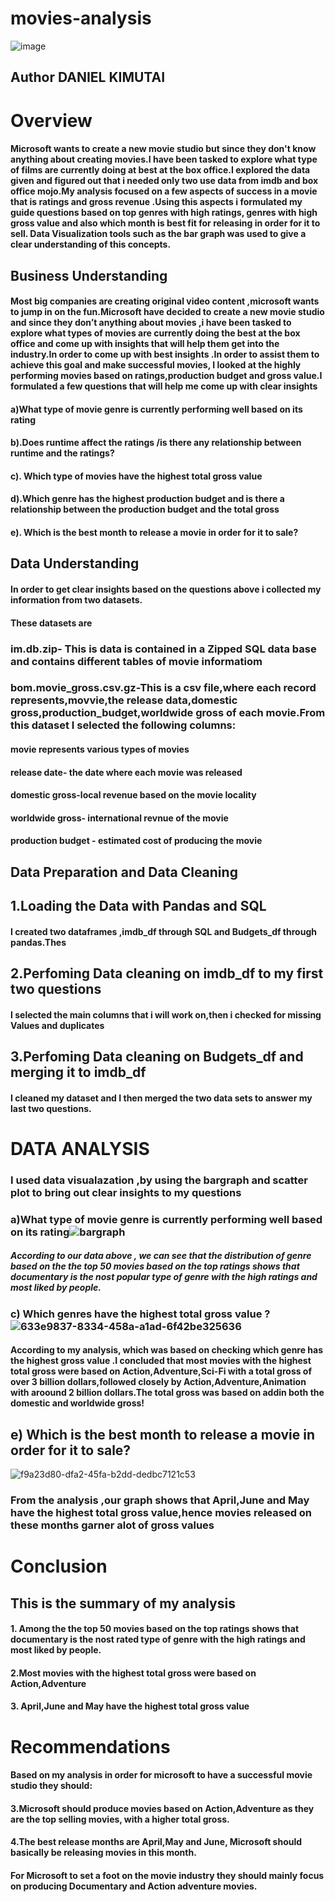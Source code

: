 # movies-analysis
![image](https://user-images.githubusercontent.com/110474324/187015335-09aae847-c308-41e9-a8ce-35c3a6785c7f.png)


## Author DANIEL KIMUTAI
# Overview
#### Microsoft wants to create a new movie studio but since they don't know anything about creating movies.I have been tasked to explore what type of films  are currently doing at best at the box office.I explored the data given and figured out that i needed only two  use data from imdb and box office mojo.My analysis focused on a few aspects of  success in  a movie that is ratings and gross revenue .Using this aspects i formulated my guide questions based on top genres with high ratings,  genres with high gross value and also which month is best fit for  releasing in order for it to sell. Data Visualization tools such as the bar graph was used to give a clear understanding of this concepts.
## Business Understanding
#### Most big companies are creating original video content ,microsoft wants to jump in on the fun.Microsoft have decided to create a new movie studio and since they don’t anything about movies ,i have been tasked to explore what types of movies are currently doing the best at the box office and come up with insights that will help them get into the industry.In order to come up with best insights .In order to assist them to achieve this goal and make successful movies, I looked at the highly performing movies  based on ratings,production budget and  gross value.I formulated a few questions that will help me come up with clear insights
 #### a)What type of movie genre is currently performing well based on its rating
#### b).Does runtime affect the ratings /is there any relationship between runtime and the ratings?
#### c). Which type of movies have the highest total gross value
#### d).Which genre has the highest production budget and is there a relationship between the production budget and the total gross
#### e). Which is the best month to release  a movie in order for it to sale?

## Data Understanding
#### In order to get clear insights based on the questions above i collected  my information from two datasets.
#### These datasets are
  ### im.db.zip- This is data  is  contained in a Zipped SQL data base and contains different tables of movie informatiom
  ### bom.movie_gross.csv.gz-This is a csv file,where each record represents,movvie,the release data,domestic gross,production_budget,worldwide gross of each movie.From this dataset I selected the following columns:
#### movie  represents various types of movies
#### release date- the date where each movie was  released
#### domestic gross-local revenue based on the movie locality
#### worldwide gross- international revnue  of the movie
#### production budget - estimated cost of producing the movie

## Data Preparation and Data Cleaning
## 1.Loading the Data with Pandas and SQL
#### I created two dataframes ,imdb_df through SQL and Budgets_df through pandas.Thes
## 2.Perfoming Data cleaning  on imdb_df to my first two questions
#### I selected the main columns that i will work on,then  i checked for missing Values and duplicates
## 3.Perfoming Data cleaning on   Budgets_df and merging it to imdb_df
#### I cleaned my dataset and I then merged the two data sets to answer my last two questions.
# DATA ANALYSIS
### I used data visualazation ,by using the bargraph and scatter plot  to  bring out clear insights to my questions
 ### a)What type of movie genre is currently performing well based on its rating![bargraph](https://user-images.githubusercontent.com/110474324/187013825-8821a51c-1870-4abb-9e5c-032a0777d716.png)
 ##### According to our data above , we can see that the distribution of genre based on the the top 50 movies based on the top ratings  shows that documentary is the nost popular type of genre with the high ratings and most liked by people.
### c) Which  genres have the highest total gross value ?![633e9837-8334-458a-a1ad-6f42be325636](https://user-images.githubusercontent.com/110474324/187013870-60dbd057-dfa6-469d-8448-e49a9eece180.png)
#### According to my analysis, which was  based on checking which genre has the highest gross value .I concluded that most movies with the highest total gross were based on Action,Adventure,Sci-Fi with a  total gross of over 3 billion dollars,followed closely by Action,Adventure,Animation with aroound 2 billion dollars.The total gross was based on addin both the domestic and worldwide gross!
## e) Which is the best month to release  a movie in order for it to sale?

![f9a23d80-dfa2-45fa-b2dd-dedbc7121c53](https://user-images.githubusercontent.com/110474324/187013970-5b4d4e38-56e2-42dc-8d6f-e78379cb10e1.png)
### From the analysis ,our graph shows that April,June and May have the highest total gross value,hence movies released on these months garner alot of gross values
# Conclusion
## This is the summary of my analysis
#### 1. Among the the top 50 movies based on the top ratings  shows that documentary is the nost rated type of genre with the high ratings and most liked by people.
#### 2.Most movies with the highest total gross were based on Action,Adventure
#### 3. April,June and May have the highest total gross value
# Recommendations
#### Based on my analysis in order for microsoft to   have a successful movie studio  they should:
#### 3.Microsoft should produce movies based on Action,Adventure as they are the top selling movies, with a higher total gross.
#### 4.The best release months are April,May and June, Microsoft should basically be releasing movies in this month.
#### For Microsoft to set a  foot on the movie industry they should mainly focus on producing Documentary and Action adventure movies.
